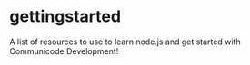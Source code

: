 # gettingstarted
A list of resources to use to learn node.js and get started with Communicode Development!
